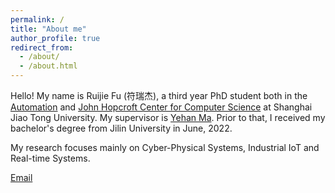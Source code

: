 ```yaml
---
permalink: /
title: "About me"
author_profile: true
redirect_from: 
  - /about/
  - /about.html
---
```


Hello! My name is Ruijie Fu (符瑞杰), a third year PhD student both in the [Automation](https://automation.sjtu.edu.cn/) and [John Hopcroft Center for Computer Science](https://jhc.sjtu.edu.cn/) at Shanghai Jiao Tong University. My supervisor is [Yehan Ma](https://automation.sjtu.edu.cn/yehanma). Prior to that, I received my bachelor's degree from Jilin University in June, 2022.

My research focuses mainly on Cyber-Physical Systems, Industrial IoT and Real-time Systems.

[Email](furj2022@sjtu.edu.cn)
